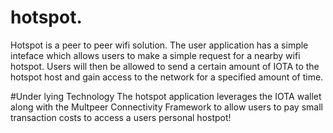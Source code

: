 # hotspot.
Hotspot is a peer to peer wifi solution. The user application has a simple inteface which allows users to make a simple request for a nearby wifi hotspot. Users will then be allowed to send a certain amount of IOTA to the hotspot host and gain access to the network for a specified amount of time.

#Under lying Technology
The hotspot application leverages the IOTA wallet along with the Multpeer Connectivity Framework to allow users to pay small transaction costs to access a users personal hostpot!
